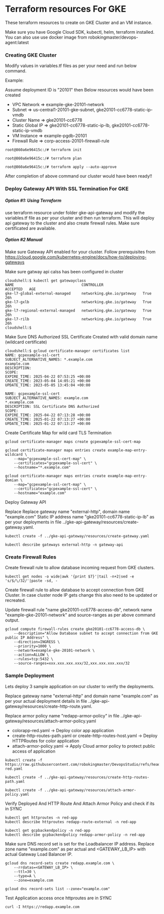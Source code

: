 # Terraform resources For GKE
These terraform resources to create on GKE Cluster and an VM instance. 

Make sure you have Google Cloud SDK, kubectl, helm, terraform installed. You can also use use docker image from robokingmaster/devops-agent:latest

### Creating GKE Cluster
Modify values in variables.tf files as per your need and run below command.

Example: 

Assume deployment ID is "20101" then Below resources would have been created

- VPC Network         => example-gke-20101-network
- Subnet              => us-central1-20101-gke-subnet, gke20101-cc6778-static-ip-vmdb
- Cluster Name        => gke20101-cc6778 
- Static Global IP    => gke20101-cc6778-static-ip-lb, gke20101-cc6778-static-ip-vmdb
- VM Instance         => example-pgdb-20101
- Firewall Rule       => corp-access-20101-firewall-rule

```
root@860a6e96415c:/# terraform init

root@860a6e96415c:/# terraform plan

root@860a6e96415c:/# terraform apply --auto-approve
```
After completion of above command our cluster would have been ready!!

### Deploy Gateway API With SSL Termination For GKE
##### Option #1: Using Terraform
use terraform resource under folder gke-api-gateway and modify the variables.tf file as per your cluster and then run terraform. This will deploy api gateway to the cluster and also create firewall rules. Make sure certificated are available.

##### Option #2 Manual
Make sure Gateway API enabled for your cluster. Follow prerequisites from https://cloud.google.com/kubernetes-engine/docs/how-to/deploying-gateways

Make sure gatway api calss has been configured in cluster
```
cloudshell:$ kubectl get gatewayclass
NAME                               CONTROLLER                  ACCEPTED   AGE
gke-l7-global-external-managed     networking.gke.io/gateway   True       26h
gke-l7-gxlb                        networking.gke.io/gateway   True       26h
gke-l7-regional-external-managed   networking.gke.io/gateway   True       26h
gke-l7-rilb                        networking.gke.io/gateway   True       26h
cloudshell:$ 
```

Make Sure DNS Authorized SSL Certificate Created with valid domain name (wildcard certificate)
```
cloudshell:$ gcloud certificate-manager certificates list
NAME: gcpexample-ssl-cert
SUBJECT_ALTERNATIVE_NAMES: *.example.com
example.com
DESCRIPTION: 
SCOPE: 
EXPIRE_TIME: 2025-04-22 07:53:25 +00:00
CREATE_TIME: 2023-05-04 14:05:21 +00:00
UPDATE_TIME: 2023-05-05 13:45:04 +00:00

NAME: gcpexample-ssl-cert
SUBJECT_ALTERNATIVE_NAMES: example.com
*.example.com
DESCRIPTION: SSL Certificate DNS Authorized
SCOPE: 
EXPIRE_TIME: 2025-04-22 07:13:28 +00:00
CREATE_TIME: 2025-01-22 07:13:27 +00:00
UPDATE_TIME: 2025-01-22 07:13:27 +00:00
```

Create Certificate Map for wild card TLS Termination
```
gcloud certificate-manager maps create gcpexample-ssl-cert-map

gcloud certificate-manager maps entries create example-map-entry-wildcard \
    --map="gcpexample-ssl-cert-map" \
    --certificates="gcpexample-ssl-cert" \
    --hostname="*.example.com"
	
gcloud certificate-manager maps entries create example-map-entry-domian \
    --map="gcpexample-ssl-cert-map" \
    --certificates="gcpexample-ssl-cert" \
    --hostname="example.com"	
```

Deploy Gateway API

Replace Replace gateway name "external-http", domain name "example.com" Static IP address name "gke20101-cc6778-static-ip-lb" as per your deployments in file ../gke-api-gateway/resources/create-gateway.yaml.

```
kubectl create -f ../gke-api-gateway/resources/create-gateway.yaml

kubectl describe gateways external-http -n gateway-api

```

### Create Firewall Rules
Create firewall rule to allow database incoming request from GKE clusters.
```
kubectl get nodes -o wide|awk '{print $7}'|tail -n+2|sed -e 's/$/\/32/'|paste -sd, -
```

Create firewall rule to allow database to accept connection from GKE Cluster. In case cluster node IP gets change this also need to be updated or recreated.

Update firewall rule "name gke20101-cc6778-access-db", network name "example-gke-20101-network" and source-ranges as per above command output.
```
gcloud compute firewall-rules create gke20101-cc6778-access-db \
	--description="Allow Database subnet to accept connection from GKE public IP Address" \
    --direction=INGRESS \
    --priority=1000 \
    --network=example-gke-20101-network \
    --action=ALLOW \
    --rules=tcp:5432 \
    --source-ranges=xxx.xxx.xxx.xxx/32,xxx.xxx.xxx.xxx/32
```

### Sample Deployment
Lets deploy 3 sample application on our cluster to verify the deployments.

Replace gateway name "external-http" and domain name "example.com" as per your actual deployment details in file ../gke-api-gateway/resources/create-http-route.yaml.

Replace armor policy name "redapp-armor-policy" in file ../gke-api-gateway/resources/attach-armor-policy.yaml

- colorapp-red.yaml -> Deploy color app application
- create-http-routes-path.yaml or create-http-routes-host.yaml -> Deploy HTTPRoutes for color application
- attach-armor-policy.yaml -> Apply Cloud armor policy to protect public access of application

```
kubectl create -f https://raw.githubusercontent.com/robokingmaster/DevopsStudio/refs/heads/main/kubernetes/colorapp/colorapp-red.yaml

kubectl create -f ../gke-api-gateway/resources/create-http-routes-path.yaml

kubectl create -f ../gke-api-gateway/resources/attach-armor-policy.yaml

```

Verify Deployed And HTTP Route And Attach Armor Policy and check if its in SYNC
```
kubectl get httproutes -n red-app
kubectl describe httproutes redapp-route-external -n red-app

kubectl get gcpbackendpolicy -n red-app
kubectl describe gcpbackendpolicy redapp-armor-policy -n red-app
```

Make sure DNS record set is set for the Loadbalancer IP address.
Replace zone name "example.com" as per actual and <GATEWAY_LB_IP> with actual Gateway Load Balancer IP.
```
gcloud dns record-sets create redapp.example.com \
    --rrdatas=<GATEWAY_LB_IP> \
    --ttl=30 \
    --type=A \
    --zone=example.com

gcloud dns record-sets list --zone="example.com"    
```

Test Application access once httproutes are in SYNC
```
curl -I https://redapp.example.com
```

